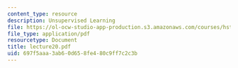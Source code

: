 ```yaml
---
content_type: resource
description: Unsupervised Learning
file: https://ol-ocw-studio-app-production.s3.amazonaws.com/courses/hst-951j-medical-decision-support-spring-2003/697f5aaa3ab60d658fe480c9ff7c2c3b_lecture20.pdf
file_type: application/pdf
resourcetype: Document
title: lecture20.pdf
uid: 697f5aaa-3ab6-0d65-8fe4-80c9ff7c2c3b
---
```

